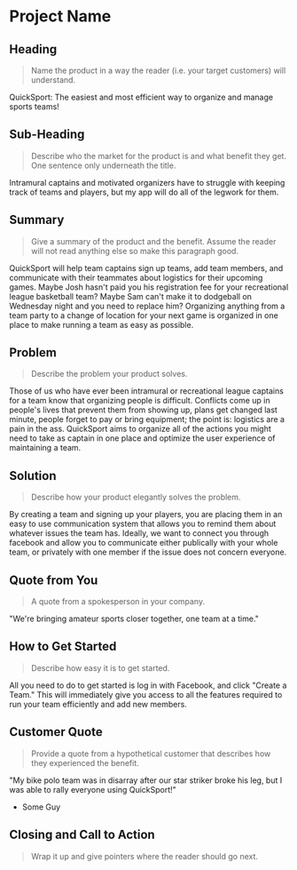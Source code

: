 # Project Name #

<!-- 
> This material was originally posted [here](http://www.quora.com/What-is-Amazons-approach-to-product-development-and-product-management). It is reproduced here for posterities sake.

There is an approach called "working backwards" that is widely used at Amazon. They work backwards from the customer, rather than starting with an idea for a product and trying to bolt customers onto it. While working backwards can be applied to any specific product decision, using this approach is especially important when developing new products or features.

For new initiatives a product manager typically starts by writing an internal press release announcing the finished product. The target audience for the press release is the new/updated product's customers, which can be retail customers or internal users of a tool or technology. Internal press releases are centered around the customer problem, how current solutions (internal or external) fail, and how the new product will blow away existing solutions.

If the benefits listed don't sound very interesting or exciting to customers, then perhaps they're not (and shouldn't be built). Instead, the product manager should keep iterating on the press release until they've come up with benefits that actually sound like benefits. Iterating on a press release is a lot less expensive than iterating on the product itself (and quicker!).

If the press release is more than a page and a half, it is probably too long. Keep it simple. 3-4 sentences for most paragraphs. Cut out the fat. Don't make it into a spec. You can accompany the press release with a FAQ that answers all of the other business or execution questions so the press release can stay focused on what the customer gets. My rule of thumb is that if the press release is hard to write, then the product is probably going to suck. Keep working at it until the outline for each paragraph flows. 

Oh, and I also like to write press-releases in what I call "Oprah-speak" for mainstream consumer products. Imagine you're sitting on Oprah's couch and have just explained the product to her, and then you listen as she explains it to her audience. That's "Oprah-speak", not "Geek-speak".

Once the project moves into development, the press release can be used as a touchstone; a guiding light. The product team can ask themselves, "Are we building what is in the press release?" If they find they're spending time building things that aren't in the press release (overbuilding), they need to ask themselves why. This keeps product development focused on achieving the customer benefits and not building extraneous stuff that takes longer to build, takes resources to maintain, and doesn't provide real customer benefit (at least not enough to warrant inclusion in the press release).
 -->
 
## Heading ##
  > Name the product in a way the reader (i.e. your target customers) will understand.

  QuickSport: The easiest and most efficient way to organize and manage sports teams!

## Sub-Heading ##
  > Describe who the market for the product is and what benefit they get. One sentence only underneath the title.

  Intramural captains and motivated organizers have to struggle with keeping track of teams and players, but my app
  will do all of the legwork for them.

## Summary ##
  > Give a summary of the product and the benefit. Assume the reader will not read anything else so make this paragraph good.

  QuickSport will help team captains sign up teams, add team members, and communicate with their teammates about
  logistics for their upcoming games.  Maybe Josh hasn't paid you his registration fee for your recreational league basketball team?
  Maybe Sam can't make it to dodgeball on Wednesday night and you need to replace him?  Organizing anything from a 
  team party to a change of location for your next game is organized in one place to make running a team as easy as possible.

## Problem ##
  > Describe the problem your product solves.

  Those of us who have ever been intramural or recreational league captains for a team know that organizing people is difficult.
  Conflicts come up in people's lives that prevent them from showing up, plans get changed last minute, people forget to pay 
  or bring equipment; the point is: logistics are a pain in the ass.  QuickSport aims to organize all of the actions
  you might need to take as captain in one place and optimize the user experience of maintaining a team.

## Solution ##
  > Describe how your product elegantly solves the problem.

  By creating a team and signing up your players, you are placing them in an easy to use communication system
  that allows you to remind them about whatever issues the team has.  Ideally, we want to connect you through facebook
  and allow you to communicate either publically with your whole team, or privately with one member if the issue does not
  concern everyone.  

## Quote from You ##
  > A quote from a spokesperson in your company.

  "We're bringing amateur sports closer together, one team at a time."

## How to Get Started ##
  > Describe how easy it is to get started.

  All you need to do to get started is log in with Facebook, and click "Create a Team."  This will immediately give you access to all the features required to run your team efficiently and add new members.

## Customer Quote ##
  > Provide a quote from a hypothetical customer that describes how they experienced the benefit.

  "My bike polo team was in disarray after our star striker broke his leg, but I was able to rally everyone using QuickSport!"
  - Some Guy

## Closing and Call to Action ##
  > Wrap it up and give pointers where the reader should go next.
